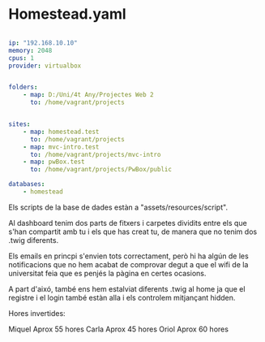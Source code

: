# Homestead.yaml

```yaml

ip: "192.168.10.10"
memory: 2048
cpus: 1
provider: virtualbox


folders:
    - map: D:/Uni/4t Any/Projectes Web 2
      to: /home/vagrant/projects


sites:
    - map: homestead.test
      to: /home/vagrant/projects
    - map: mvc-intro.test
      to: /home/vagrant/projects/mvc-intro
    - map: pwBox.test
      to: /home/vagrant/projects/PwBox/public

databases:
    - homestead

```

Els scripts de la base de dades estàn a "assets/resources/script".

Al dashboard tenim dos parts de fitxers i carpetes dividits entre els que s'han compartit amb tu i els que has creat tu, de manera que no tenim dos .twig diferents.

Els emails en princpi s'envien tots correctament, però hi ha algún de les notificacions que no hem acabat de comprovar degut a que el wifi de la universitat feia que es penjés la pàgina en certes ocasions.

A part d'aixó, també ens hem estalviat diferents .twig al home ja que el registre i el login també estàn alla i els controlem mitjançant hidden.


Hores invertides:

Miquel Aprox 55 hores 
Carla Aprox 45 hores
Oriol  Aprox 60 hores 

